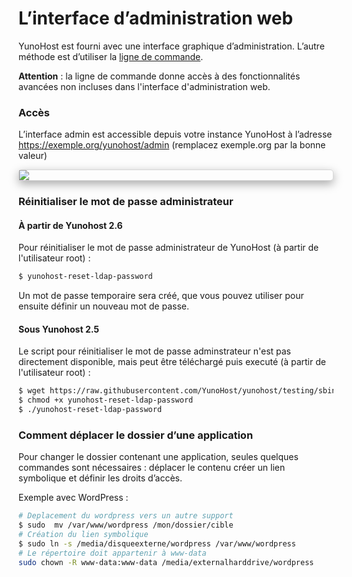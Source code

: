 # L’interface d’administration web

YunoHost est fourni avec une interface graphique d’administration. L’autre méthode est d’utiliser la [ligne de commande](/moulinette_fr).

**Attention** : la ligne de commande donne accès à des fonctionnalités avancées non incluses dans l'interface d'administration web.

### Accès
L’interface admin est accessible depuis votre instance YunoHost à l’adresse https://exemple.org/yunohost/admin (remplacez exemple.org par la bonne valeur)

<div class="text-center" style="max-width:100%;border-radius: 5px;border: 1px solid rgba(0,0,0,0.15);box-shadow: 0 5px 15px rgba(0,0,0,0.35);">
<img src="/images/manage.png" style="max-width:100%;">
</div>

### Réinitialiser le mot de passe administrateur

#### À partir de Yunohost 2.6

Pour réinitialiser le mot de passe administrateur de YunoHost (à partir de l'utilisateur root) :

```bash
$ yunohost-reset-ldap-password
```

Un mot de passe temporaire sera créé, que vous pouvez utiliser pour ensuite définir un nouveau mot de passe.

#### Sous Yunohost 2.5

Le script pour réinitialiser le mot de passe adminstrateur n'est pas directement disponible, mais peut être téléchargé puis executé (à partir de l'utilisateur root) :

```bash
$ wget https://raw.githubusercontent.com/YunoHost/yunohost/testing/sbin/yunohost-reset-ldap-password
$ chmod +x yunohost-reset-ldap-password
$ ./yunohost-reset-ldap-password
```

### Comment déplacer le dossier d’une application

Pour changer le dossier contenant une application, seules quelques commandes sont nécessaires : déplacer le contenu créer un lien symbolique et définir les droits d’accès.

Exemple avec WordPress :
```bash
# Deplacement du wordpress vers un autre support
$ sudo  mv /var/www/wordpress /mon/dossier/cible
# Création du lien symbolique
$ sudo ln -s /media/disqueexterne/wordpress /var/www/wordpress
# Le répertoire doit appartenir à www-data
sudo chown -R www-data:www-data /media/externalharddrive/wordpress
```
